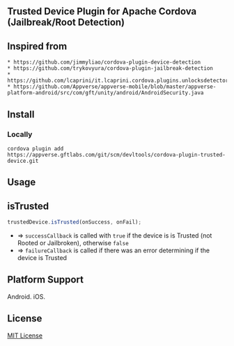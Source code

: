 ## Trusted Device Plugin for Apache Cordova (Jailbreak/Root Detection)

## Inspired from 

    * https://github.com/jimmyliao/cordova-plugin-device-detection
    * https://github.com/trykovyura/cordova-plugin-jailbreak-detection
    * https://github.com/lcaprini/it.lcaprini.cordova.plugins.unlocksdetector
    * https://github.com/Appverse/appverse-mobile/blob/master/appverse-platform-android/src/com/gft/unity/android/AndroidSecurity.java

## Install

### Locally

```
cordova plugin add https://appverse.gftlabs.com/git/scm/devltools/cordova-plugin-trusted-device.git
```

## Usage

## isTrusted
```js
trustedDevice.isTrusted(onSuccess, onFail);
```

- => `successCallback` is called with `true` if the device is is Trusted (not Rooted or Jailbroken), otherwise `false`
- => `failureCallback` is called if there was an error determining if the device is Trusted

## Platform Support

Android.
iOS.

## License

[MIT License](http://ilee.mit-license.org)

